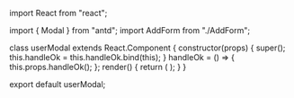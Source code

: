 import React from "react";

import { Modal } from "antd";
import AddForm from "./AddForm";

class userModal extends React.Component {
  constructor(props) {
    super();
    this.handleOk = this.handleOk.bind(this);
  }
  handleOk = () => {
    this.props.handleOk();
  };
  render() {
    return (
      <Modal
        title={this.props.title}
        visible={this.props.visible}
        confirmLoading={this.props.confirmLoading}
        onOk={this.handleOk}
        onCancel={this.props.handleCancel}
      >
        <AddForm onOk={this.handleOk} />
      </Modal>
    );
  }
}

export default userModal;
